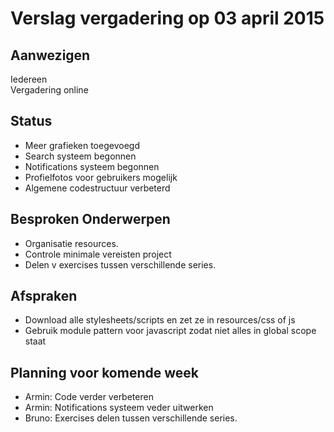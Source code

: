 # Verslag vergadering op 03 april 2015

## Aanwezigen
Iedereen  
Vergadering online  

## Status
- Meer grafieken toegevoegd  
- Search systeem begonnen  
- Notifications systeem begonnen  
- Profielfotos voor gebruikers mogelijk  
- Algemene codestructuur verbeterd  

## Besproken Onderwerpen
- Organisatie resources.
- Controle minimale vereisten project
- Delen v exercises tussen verschillende series.

## Afspraken
- Download alle stylesheets/scripts en zet ze in resources/css of js  
- Gebruik module pattern voor javascript zodat niet alles in global scope staat  

## Planning voor komende week
- Armin: Code verder verbeteren  
- Armin: Notifications systeem veder uitwerken
- Bruno: Exercises delen tussen verschillende series.